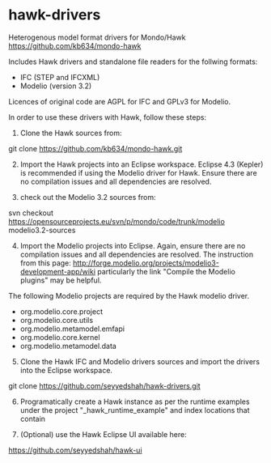 hawk-drivers
============

Heterogenous model format drivers for Mondo/Hawk https://github.com/kb634/mondo-hawk

Includes Hawk drivers and standalone file readers for the follwing formats:

 * IFC (STEP and IFCXML)
 * Modelio (version 3.2)

Licences of original code are AGPL for IFC and GPLv3 for Modelio.

In order to use these drivers with Hawk, follow these steps:

1. Clone the Hawk sources from:

git clone https://github.com/kb634/mondo-hawk.git

2. Import the Hawk projects into an Eclipse workspace. Eclipse 4.3 (Kepler) is recommended if using the Modelio driver for Hawk. Ensure there are no compilation issues and all dependencies are resolved.

3. check out the Modelio 3.2 sources from:

svn checkout https://opensourceprojects.eu/svn/p/mondo/code/trunk/modelio modelio3.2-sources

4. Import the Modelio projects into Eclipse. Again, ensure there are no compilation issues and all dependencies are resolved. The instruction from this page:  http://forge.modelio.org/projects/modelio3-development-app/wiki particularly the link "Compile the Modelio plugins" may be helpful.

The following Modelio projects are required by the Hawk modelio driver.
* org.modelio.core.project
* org.modelio.core.utils
* org.modelio.metamodel.emfapi
* org.modelio.core.kernel
* org.modelio.metamodel.data

5. Clone the Hawk IFC and Modelio drivers sources and import the drivers into the Eclipse workspace.

git clone https://github.com/seyyedshah/hawk-drivers.git

6. Programatically create a Hawk instance as per the runtime examples under the project "_hawk_runtime_example" and index locations that contain 

7. (Optional) use the Hawk Eclipse UI available here:

https://github.com/seyyedshah/hawk-ui
